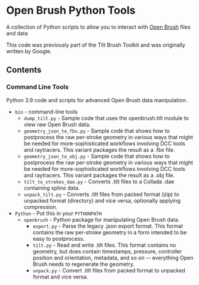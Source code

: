# Open Brush Python Tools

A collection of Python scripts to allow you to interact with [Open Brush](https://openbrush.app/) files and data

This code was previously part of the Tilt Brush Toolkit and was originally written by Google.

## Contents

### Command Line Tools

Python 3.9 code and scripts for advanced Open Brush data manipulation.

 * `bin` - command-line tools
   * `dump_tilt.py` - Sample code that uses the openbrush.tilt module to view raw Open Brush data.
   * `geometry_json_to_fbx.py` - Sample code that shows how to postprocess the raw per-stroke geometry in various ways that might be needed for more-sophisticated workflows involving DCC tools and raytracers. This variant packages the result as a .fbx file.
   * `geometry_json_to_obj.py` - Sample code that shows how to postprocess the raw per-stroke geometry in various ways that might be needed for more-sophisticated workflows involving DCC tools and raytracers. This variant packages the result as a .obj file.
   * `tilt_to_strokes_dae.py` - Converts .tilt files to a Collada .dae containing spline data.
   * `unpack_tilt.py` - Converts .tilt files from packed format (zip) to unpacked format (directory) and vice versa, optionally applying compression.
 * `Python` - Put this in your `PYTHONPATH`
   * `openbrush` - Python package for manipulating Open Brush data.
     * `export.py` - Parse the legacy .json export format. This format contains the raw per-stroke geometry in a form intended to be easy to postprocess.
     * `tilt.py` - Read and write .tilt files. This format contains no geometry, but does contain timestamps, pressure, controller position and orientation, metadata, and so on -- everything Open Brush needs to regenerate the geometry.
     * `unpack.py` - Convert .tilt files from packed format to unpacked format and vice versa.
